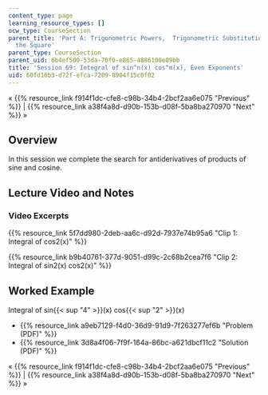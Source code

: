 ```yaml
---
content_type: page
learning_resource_types: []
ocw_type: CourseSection
parent_title: 'Part A: Trigonometric Powers,  Trigonometric Substitution and Completing
  the Square'
parent_type: CourseSection
parent_uid: 6b4ef500-53da-70f0-e865-4886100e09bb
title: 'Session 69: Integral of sin^n(x) cos^m(x), Even Exponents'
uid: 60fd16b3-d72f-efca-7209-8904f15c0f02
---
```


« {{% resource_link f914f1dc-cfe8-c98b-34b4-2bcf2aa6e075 "Previous" %}} | {{% resource_link a38f4a8d-d90b-153b-d08f-5ba8ba270970 "Next" %}} »

Overview
--------

In this session we complete the search for antiderivatives of products of sine and cosine.

Lecture Video and Notes
-----------------------

### Video Excerpts

{{% resource_link 5f7dd980-2deb-aa6c-d92d-7937e74b95a6 "Clip 1: Integral of cos2(x)" %}}

{{% resource_link b9b40761-377d-9051-d99c-2c68b2cea7f6 "Clip 2: Integral of sin2(x) cos2(x)" %}}

Worked Example
--------------

Integral of sin{{< sup "4" >}}(x) cos{{< sup "2" >}}(x)

*   {{% resource_link a9eb7129-f4d0-36d9-91d9-7f263277ef6b "Problem (PDF)" %}}
*   {{% resource_link 3d8a4f06-7f9f-164a-86bc-a621dbcf11c2 "Solution (PDF)" %}}

« {{% resource_link f914f1dc-cfe8-c98b-34b4-2bcf2aa6e075 "Previous" %}} | {{% resource_link a38f4a8d-d90b-153b-d08f-5ba8ba270970 "Next" %}} »